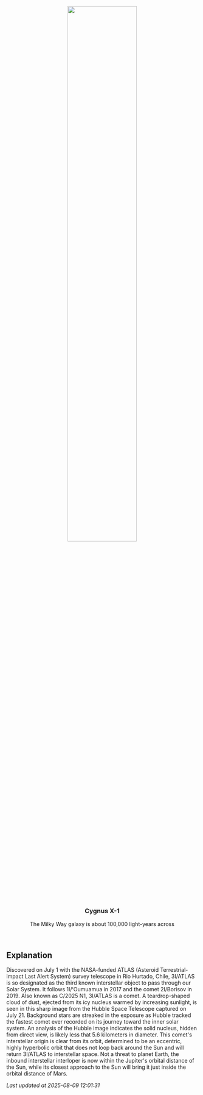 <p align='center'>
    <img src='https://apod.nasa.gov/apod/image/2508/3I_Hubble1024.jpg' width='60%' />
    <h3 align="center">Cygnus X-1</h3>
    <p align="center">The Milky Way galaxy is about 100,000 light-years across</p>
</p>
<br/>

Explanation
--
Discovered on July 1 with the NASA-funded ATLAS (Asteroid Terrestrial-impact Last Alert System) survey telescope in Rio Hurtado, Chile, 3I/ATLAS is so designated as the third known interstellar object to pass through our Solar System. It follows 1I/ʻOumuamua in 2017 and the comet 2I/Borisov in 2019.  Also known as C/2025 N1, 3I/ATLAS is a comet. A teardrop-shaped cloud of dust, ejected from its icy nucleus warmed by increasing sunlight, is seen in this sharp image from the Hubble Space Telescope captured on July 21. Background stars are streaked in the exposure as Hubble tracked the fastest comet ever recorded on its journey toward the inner solar system. An analysis of the Hubble image indicates the solid nucleus, hidden from direct view, is likely less that 5.6 kilometers in diameter. This comet's interstellar origin is clear from its orbit, determined to be an eccentric, highly hyperbolic orbit that does not loop back around the Sun and will return 3I/ATLAS to interstellar space. Not a threat to planet Earth, the inbound interstellar interloper is now within the Jupiter's orbital distance of the Sun, while its closest approach to the Sun will bring it just inside the orbital distance of Mars.


*Last updated at 2025-08-09 12:01:31*
